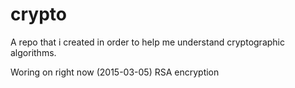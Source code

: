 # crypto
A repo that i created in order to help me understand cryptographic algorithms.

Woring on right now (2015-03-05) RSA encryption
